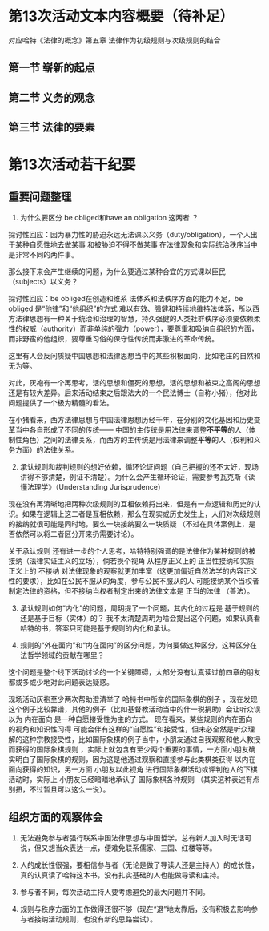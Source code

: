
# 第13次活动文本内容概要（待补足）

对应哈特《法律的概念》第五章 法律作为初级规则与次级规则的结合

## 第一节 崭新的起点

## 第二节 义务的观念

## 第三节 法律的要素


# 第13次活动若干纪要

## 重要问题整理
1. 为什么要区分 be obliged和have an obligation 这两者 ？

探讨性回应：因为暴力性的胁迫永远无法课以义务（duty/obligation），一个人出于某种自愿性地去做某事 和被胁迫不得不做某事 在法律现象和实际统治秩序当中是非常不同的两件事。

那么接下来会产生继续的问题，为什么要通过某种合宜的方式课以臣民（subjects）以义务？

探讨性回应：be obliged在创造和维系 法体系和法秩序方面的能力不足，be obliged 是“他律”和“他组织”的方式 难以有效、强健和持续地维持法体系，所以西方法律思想有一种关于统治和治理的智慧，持久强健的人类社群秩序必须要依赖柔性的权威（authority）而非单纯的强力（power），要尊重和吸纳自组织的方面，而非野蛮的他组织，要尊重习俗的保守性传统而非激进的革命传统。

这里有人会反问质疑中国思想和法律思想当中的某些积极面向，比如老庄的自然和无为等。

对此，灰袍有一个再思考，活的思想和僵死的思想，活的思想和被束之高阁的思想 还是有较大差异。后来活动结束之后跟法大的一个民法博士（自称小猪），他对此问题提供了一个极为精髓的看法。

在小猪看来，西方法律思想与中国法律思想历经千年，在分别的文化基因和历史变革当中各自形成了不同的传统—— 中国的主传统是用法律来调整**不平等**的人（体制性角色）之间的法律关系，而西方的主传统是用法律来调整**平等**的人（权利和义务方面）的法律关系。

2. 承认规则和裁判规则的想好依赖，循环论证问题（自己把握的还不太好，现场讲得不够清楚，例证不清楚）。为什么会产生循环论证，需要参考瓦克斯《读懂法理学》（Understanding Jurisprudence）

现在没有再清晰地把两种次级规则的互相依赖捋出来，但是有一点逻辑和历史的认识。如果在逻辑上这二者是互相依赖，那么在现实或历史发生上，人们对次级规则的接纳就很可能是同时地，要么一块接纳要么一块质疑 （不过在具体案例上，是否依然可以将二者区分开来扔需要讨论）。

关于承认规则 还有进一步的个人思考，哈特特别强调的是法律作为某种规则的被接纳（法律实证主义的立场），倘若换个视角 从程序正义上的 正当性接纳和实质正义上的 不接纳 对法律现象的观察就更加丰富（这更加偏近自然法学的内容正义性的要求），比如在公民不服从的角度，参与公民不服从的人 可能接纳某个当权者制定法律的资格，但不接纳当权者制定出来的法律文本是 正当的法律 （善法）。

3. 承认规则如何“内化”的问题，周玥提了一个问题，其内化的过程是 基于规则的 还是基于目标（实体）的？ 我不太清楚周玥为啥会提出这个问题，如果认真看哈特的书，答案只可能是基于规则的内化和承认。

4. 规则的“外在面向”和“内在面向”的区分问题，为何要做这种区分，这种区分在法哲学领域的贡献在哪里？

这个问题是整个线下活动讨论的一个关键障碍，大部分没有认真读过前四章的朋友 都或多或少地对此问题表达疑惑。

现场活动灰袍至少两次帮助澄清举了 哈特书中所举的国际象棋的例子 ，现在发现这个例子比较靠谱，其他的例子（比如基督教活动当中的什一税捐助）会让听众误以为 内在面向 是一种自愿接受性为主的方式。 现在看来，某些规则的内在面向 的视角和知识性习得 可能会伴有这样的“自愿性”和接受性，但未必全然是听众理解的这种宗教接受性，比如国际象棋的例子当中，小朋友通过自我观察和他人教授而获得的国际象棋规则 ，实际上就包含有至少两个重要的事情，一方面小朋友确实明白了国际象棋的规则，因为这是他通过观察和直接参与此类棋类获得 以内在面向获得的知识，另一方面 小朋友以此视角 进行国际象棋活动或评判他人的下棋活动时，实际上 小朋友已经暗暗地承认了 国际象棋各种规则 （其实这种表述有点别扭，不过暂且可以这么一说）。

## 组织方面的观察体会

1. 无法避免参与者强行联系中国法律思想与中国哲学，总有新人加入时无话可说，但又想当众表达一点，便难免联系儒家、三国、红楼等等。

2. 人的成长性很强，要相信参与者（无论是做了导读人还是主持人）的成长性，真的认真读了哈特这本书，没有扎实基础的人也能做导读和主持。

3. 参与者不同，每次活动主持人要考虑避免的最大问题并不同。

4. 规则与秩序方面的工作做得还很不够（现在“退”地太靠后，没有积极去影响参与者接纳活动规则，也没有新的思路尝试）。
